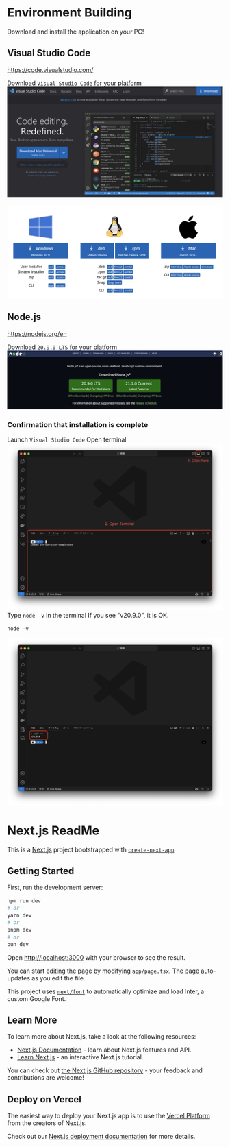 # Environment Building

Download and install the application on your PC!

## Visual Studio Code

https://code.visualstudio.com/

Download `Visual Studio Code` for your platform
![Visual Studio Code](./docs/images/1.png)

![Visual Studio Code](./docs/images/2.png)

## Node.js

https://nodejs.org/en

Download `20.9.0 LTS` for your platform
![Node.js](./docs/images/4.png)

### Confirmation that installation is complete

Launch `Visual Studio Code`
Open terminal
![Visual Studio Code](./docs/images/3.png)
Type `node -v` in the terminal
If you see "v20.9.0", it is OK.

```
node -v
```

![Node.js](./docs/images/5.png)

# Next.js ReadMe

This is a [Next.js](https://nextjs.org/) project bootstrapped with [`create-next-app`](https://github.com/vercel/next.js/tree/canary/packages/create-next-app).

## Getting Started

First, run the development server:

```bash
npm run dev
# or
yarn dev
# or
pnpm dev
# or
bun dev
```

Open [http://localhost:3000](http://localhost:3000) with your browser to see the result.

You can start editing the page by modifying `app/page.tsx`. The page auto-updates as you edit the file.

This project uses [`next/font`](https://nextjs.org/docs/basic-features/font-optimization) to automatically optimize and load Inter, a custom Google Font.

## Learn More

To learn more about Next.js, take a look at the following resources:

- [Next.js Documentation](https://nextjs.org/docs) - learn about Next.js features and API.
- [Learn Next.js](https://nextjs.org/learn) - an interactive Next.js tutorial.

You can check out [the Next.js GitHub repository](https://github.com/vercel/next.js/) - your feedback and contributions are welcome!

## Deploy on Vercel

The easiest way to deploy your Next.js app is to use the [Vercel Platform](https://vercel.com/new?utm_medium=default-template&filter=next.js&utm_source=create-next-app&utm_campaign=create-next-app-readme) from the creators of Next.js.

Check out our [Next.js deployment documentation](https://nextjs.org/docs/deployment) for more details.
